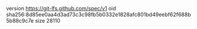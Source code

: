 version https://git-lfs.github.com/spec/v1
oid sha256:8d85ee0aa4d3ad73c3c98fb5b0332e1828afc801bd49eebf62f688b5b88c9c7e
size 28110
